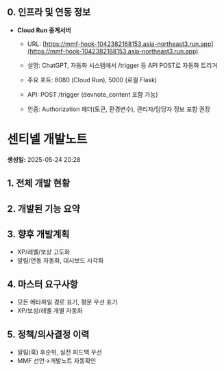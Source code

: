 ## 0. 인프라 및 연동 정보

- **Cloud Run 중계서버**
  - URL: [https://mmf-hook-1042382168153.asia-northeast3.run.app](https://mmf-hook-1042382168153.asia-northeast3.run.app)
  - 설명: ChatGPT, 자동화 시스템에서 /trigger 등 API POST로 자동화 트리거

  - 주요 포트: 8080 (Cloud Run), 5000 (로컬 Flask)
  - API: POST /trigger (devnote_content 포함 가능)
  
  - 인증: Authorization 헤더(토큰, 환경변수), 관리자/담당자 정보 포함 권장


# 센티넬 개발노트

**생성일:** 2025-05-24 20:28

## 1. 전체 개발 현황


## 2. 개발된 기능 요약


## 3. 향후 개발계획
- XP/레벨/보상 고도화
- 알림/연동 자동화, 대시보드 시각화

## 4. 마스터 요구사항
- 모든 메타파일 경로 표기, 평문 우선 표기
- XP/보상/레벨 개별 자동화

## 5. 정책/의사결정 이력
- 알림(훅) 후순위, 실전 피드백 우선
- MMF 선언→개발노트 자동확인
